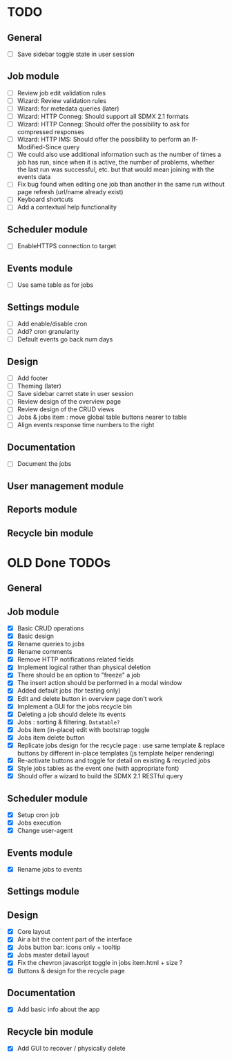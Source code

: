 # TODO

## General
- [ ] Save sidebar toggle state in user session

## Job module
- [ ] Review job edit validation rules
- [ ] Wizard: Review validation rules
- [ ] Wizard: for metedata queries (later)
- [ ] Wizard: HTTP Conneg: Should support all SDMX 2.1 formats
- [ ] Wizard: HTTP Conneg: Should offer the possibility to ask for compressed responses
- [ ] Wizard: HTTP IMS: Should offer the possibility to perform an If-Modified-Since query
- [ ] We could also use additional information such as the number of times a job has run, since when it is active, the number of problems, whether the last run was successful, etc. but that would mean joining with the events data
- [ ] Fix bug found when editing one job than another in the same run without page refresh (url/name already exist)
- [ ] Keyboard shortcuts
- [ ] Add a contextual help functionality

## Scheduler module
- [ ] EnableHTTPS connection to target

## Events module
- [ ] Use same table as for jobs

## Settings module
- [ ] Add enable/disable cron
- [ ] Add? cron granularity
- [ ] Default events go back num days

## Design
- [ ] Add footer
- [ ] Theming (later)
- [ ] Save sidebar carret state in user session
- [ ] Review design of the overview page
- [ ] Review design of the CRUD views
- [ ] Jobs & jobs item : move global table buttons nearer to table
- [ ] Align events response time numbers to the right

## Documentation
- [ ] Document the jobs

## User management module

## Reports module

## Recycle bin module

# OLD Done TODOs

## General

## Job module
- [x] Basic CRUD operations
- [x] Basic design
- [x] Rename queries to jobs
- [x] Rename comments
- [x] Remove HTTP notifications related fields
- [x] Implement logical rather than physical deletion
- [x] There should be an option to "freeze" a job
- [x] The insert action should be performed in a modal window
- [x] Added default jobs (for testing only)
- [x] Edit and delete button in overview page don't work
- [x] Implement a GUI for the jobs recycle bin
- [x] Deleting a job should delete its events
- [x] Jobs : sorting & filtering. ```Datatable?``` 
- [x] Jobs item (in-place) edit with bootstrap toggle
- [x] Jobs item delete button
- [x] Replicate jobs design for the recycle page : use same template & replace buttons by different in-place templates (js template helper rendering)
- [x] Re-activate buttons and toggle for detail on existing & recycled jobs
- [x] Style jobs tables as the event one (with appropriate font)
- [x] Should offer a wizard to build the SDMX 2.1 RESTful query

## Scheduler module
- [x] Setup cron job
- [x] Jobs execution
- [x] Change user-agent

## Events module
- [x] Rename jobs to events

## Settings module

## Design
- [x] Core layout
- [x] Air a bit the content part of the interface
- [x] Jobs button bar: icons only + tooltip
- [x] Jobs master detail layout
- [x] Fix the chevron javascript toggle in jobs item.html + size ?
- [x] Buttons & design for the recycle page

## Documentation
- [x] Add basic info about the app

## Recycle bin module
- [x] Add GUI to recover / physically delete

